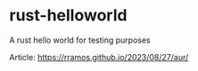 # rust-helloworld

 A rust hello world for testing purposes

 Article: https://rramos.github.io/2023/08/27/aur/
